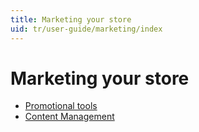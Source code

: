 ```yaml
---
title: Marketing your store
uid: tr/user-guide/marketing/index
---
```


# Marketing your store

- [Promotional tools](xref:tr/user-guide/marketing/promotional/index)
- [Content Management](xref:tr/user-guide/marketing/content/index)
